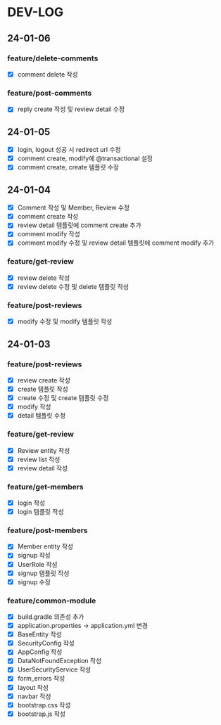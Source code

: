 # DEV-LOG
## 24-01-06
### feature/delete-comments
- [x] comment delete 작성

### feature/post-comments
- [x] reply create 작성 및 review detail 수정

## 24-01-05
- [x] login, logout 성공 시 redirect url 수정
- [x] comment create, modify에 @transactional 설정
- [x] comment create, create 템플릿 수정

## 24-01-04
- [x] Comment 작성 및 Member, Review 수정
- [x] comment create 작성
- [x] review detail 템플릿에 comment create 추가
- [x] comment modify 작성
- [x] comment modify 수정 및 review detail 템플릿에 comment modify 추가

### feature/get-review
- [x] review delete 작성
- [x] review delete 수정 및 delete 템플릿 작성

### feature/post-reviews
- [x] modify 수정 및 modify 템플릿 작성

## 24-01-03
### feature/post-reviews
- [x] review create 작성
- [x] create 템플릿 작성
- [x] create 수정 및 create 템플릿 수정
- [x] modify 작성
- [x] detail 템플릿 수정

### feature/get-review
- [x] Review entity 작성
- [x] review list 작성
- [x] review detail 작성

### feature/get-members
- [x] login 작성
- [x] login 템플릿 작성

### feature/post-members
- [x] Member entity 작성
- [x] signup 작성
- [x] UserRole 작성
- [x] signup 템플릿 작성
- [x] signup 수정

### feature/common-module
- [x] build.gradle 의존성 추가
- [x] application.properties -> application.yml 변경
- [x] BaseEntity 작성
- [x] SecurityConfig 작성
- [x] AppConfig 작성
- [x] DataNotFoundException 작성
- [x] UserSecurityService 작성
- [x] form_errors 작성
- [x] layout 작성
- [x] navbar 작성
- [x] bootstrap.css 작성
- [x] bootstrap.js 작성